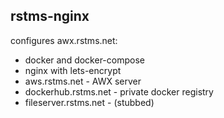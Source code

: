 rstms-nginx
-----------

configures awx.rstms.net:

 - docker and docker-compose
 - nginx with lets-encrypt 
 - aws.rstms.net - AWX server
 - dockerhub.rstms.net - private docker registry
 - fileserver.rstms.net - (stubbed)
